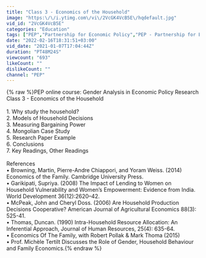 ```yaml
---
title: "Class 3 - Economics of the Household"
image: "https:\/\/i.ytimg.com\/vi\/2VcGK4VcB5E\/hqdefault.jpg"
vid_id: "2VcGK4VcB5E"
categories: "Education"
tags: ["PEP","Partnership for Economic Policy","PEP - Partnership for Economic Policy"]
date: "2022-02-16T18:31:51+03:00"
vid_date: "2021-01-07T17:04:44Z"
duration: "PT48M24S"
viewcount: "693"
likeCount: ""
dislikeCount: ""
channel: "PEP"
---
```

{% raw %}PEP online course: Gender Analysis in Economic Policy Research<br />Class 3 - Economics of the Household<br /><br />1. Why study the household?<br />2. Models of Household Decisions<br />3. Measuring Bargaining Power<br />4. Mongolian Case Study<br />5. Research Paper Example<br />6. Conclusions<br />7. Key Readings, Other Readings<br /><br />References<br />• Browning, Martin, Pierre-Andre Chiappori, and Yoram Weiss. (2014) Economics of the Family. Cambridge University Press.<br />• Garikipati, Supriya. (2008) The Impact of Lending to Women on Household Vulnerability and Women’s Empowerment: Evidence from India. World Development 36(12):2620–42.<br />• McPeak, John and Cheryl Doss. (2006) Are Household Production Decisions Cooperative? American Journal of Agricultural Economics 88(3): 525-41.<br />• Thomas, Duncan. (1990) Intra-Household Resource Allocation: An Inferential Approach, Journal of Human Resources, 25(4): 635-64.<br />• Economics Of The Family, with Robert Pollak &amp; Mark Thoma (2015)<br />• Prof. Michèle Tertilt Discusses the Role of Gender, Household Behaviour and Family Economics.{% endraw %}
